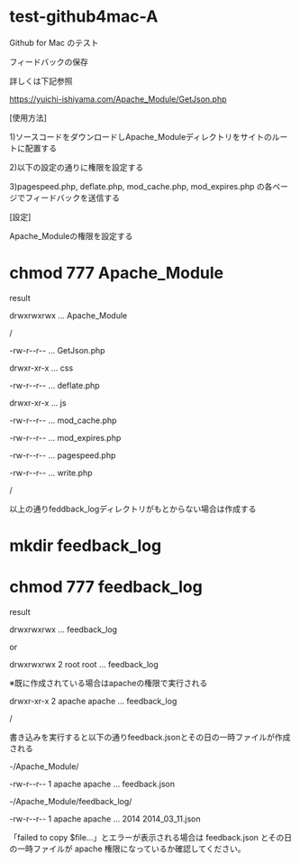 test-github4mac-A
=================

Github for Mac のテスト

フィードバックの保存

詳しくは下記参照

https://yuichi-ishiyama.com/Apache_Module/GetJson.php

[使用方法]

1)ソースコードをダウンロードしApache_Moduleディレクトリをサイトのルートに配置する

2)以下の設定の通りに権限を設定する

3)pagespeed.php, deflate.php, mod_cache.php, mod_expires.php の各ページでフィードバックを送信する

[設定]

Apache_Moduleの権限を設定する

  # chmod 777 Apache_Module

result

drwxrwxrwx ... Apache_Module

/

-rw-r--r-- ... GetJson.php

drwxr-xr-x ... css

-rw-r--r-- ... deflate.php

drwxr-xr-x ... js

-rw-r--r-- ... mod_cache.php

-rw-r--r-- ... mod_expires.php

-rw-r--r-- ... pagespeed.php

-rw-r--r-- ... write.php

/

以上の通りfeddback_logディレクトリがもとからない場合は作成する

  # mkdir feedback_log

  # chmod 777 feedback_log

result

drwxrwxrwx ... feedback_log

or 

drwxrwxrwx 2 root   root  ... feedback_log

※既に作成されている場合はapacheの権限で実行される

drwxr-xr-x 2 apache apache ... feedback_log

/

書き込みを実行すると以下の通りfeedback.jsonとその日の一時ファイルが作成される

-/Apache_Module/

-rw-r--r-- 1 apache apache ... feedback.json

-/Apache_Module/feedback_log/

-rw-r--r-- 1 apache apache ... 2014 2014_03_11.json

「failed to copy $file...」とエラーが表示される場合は
feedback.json とその日の一時ファイルが apache 権限になっているか確認してください。
